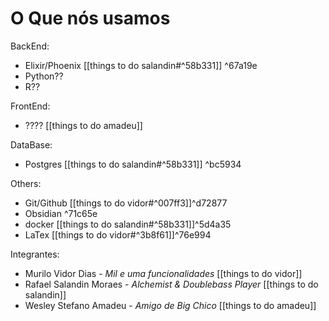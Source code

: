 # O Que nós usamos
BackEnd:
- Elixir/Phoenix [[things to do salandin#^58b331]] ^67a19e
- Python??
- R?? 

FrontEnd:
- ???? [[things to do amadeu]]

DataBase:
- Postgres [[things to do salandin#^58b331]] ^bc5934

Others:
- Git/Github [[things to do vidor#^007ff3]]^d72877
- Obsidian ^71c65e
- docker [[things to do salandin#^58b331]]^5d4a35
- LaTex  [[things to do vidor#^3b8f61]]^76e994

Integrantes:
- Murilo Vidor Dias - _Mil e uma funcionalidades_ [[things to do vidor]]
- Rafael Salandin Moraes - _Alchemist & Doublebass Player_ [[things to do salandin]]
- Wesley Stefano Amadeu - _Amigo de Big Chico_ [[things to do amadeu]]

